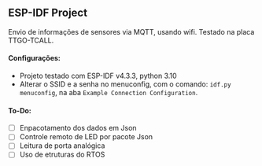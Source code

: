 ## ESP-IDF Project

Envio de informações de sensores via MQTT, usando wifi. Testado na placa TTGO-TCALL.

#### Configurações:
* Projeto testado com ESP-IDF v4.3.3, python 3.10 
* Alterar o SSID e a senha no menuconfig, com o comando: `idf.py menuconfig`, na aba `Example Connection Configuration`.


#### To-Do:
- [ ] Enpacotamento dos dados em Json
- [ ] Controle remoto de LED por pacote Json 
- [ ] Leitura de porta analógica
- [ ] Uso de etruturas do RTOS
